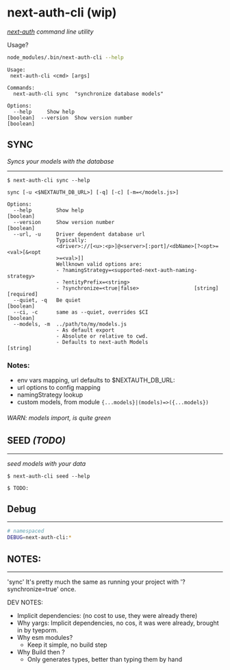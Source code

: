 # next-auth-cli (wip)

_[next-auth](https://next-auth.js.org) command line utility_

Usage?

```bash
node_modules/.bin/next-auth-cli --help
```

```
Usage:
 next-auth-cli <cmd> [args]

Commands:
  next-auth-cli sync  "synchronize database models"

Options:
  --help     Show help                                         [boolean]  --version  Show version number                               [boolean]
```

## SYNC

_Syncs your models with the database_

---

```
$ next-auth-cli sync --help
```

```
sync [-u <$NEXTAUTH_DB_URL>] [-q] [-c] [-m=</models.js>]

Options:
  --help        Show help                                              [boolean]
  --version     Show version number                                    [boolean]
  --url, -u     Driver dependent database url
                Typically:
                <driver>://[<u>:<p>]@<server>[:port]/<dbName>[?<opt>=<val>[&<opt
                >=<val>]]
                Wellknown valid options are:
                - ?namingStrategy=<supported-next-auth-naming-strategy>
                - ?entityPrefix=<string>
                - ?synchronize=<true|false>                  [string] [required]
  --quiet, -q   Be quiet                                               [boolean]
  --ci, -c      same as --quiet, overrides $CI                         [boolean]
  --models, -m  ../path/to/my/models.js
                - As default export
                - Absolute or relative to cwd.
                - Defaults to next-auth Models                          [string]
```

### Notes:

- env vars mapping, url defaults to \$NEXTAUTH_DB_URL:
- url options to config mapping
- namingStrategy lookup
- custom models, from module `{...models}|(models)=>({...models})`
###### WARN: models import, is quite green

## SEED _(TODO)_

---

_seed models with your data_

```
$ next-auth-cli seed --help
```
```
$ TODO:
```

## Debug
___
```sh
# namespaced
DEBUG=next-auth-cli:*
```


## NOTES:

---

'sync' It's pretty much the same as running your project with '?synchronize=true' once.

DEV NOTES:

- Implicit dependencies: (no cost to use, they were already there)
- Why yargs: Implicit dependencies, no cos, it was were already, brought in by tyeporm.
- Why esm modules?
  - Keep it simple, no build step
- Why Build then ?
  - Only generates types, better than typing them by hand